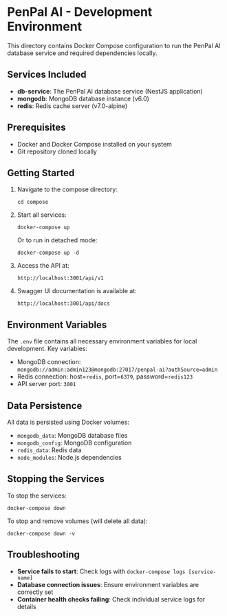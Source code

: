 # PenPal AI - Development Environment

This directory contains Docker Compose configuration to run the PenPal AI database service and required dependencies locally.

## Services Included

- **db-service**: The PenPal AI database service (NestJS application)
- **mongodb**: MongoDB database instance (v6.0)
- **redis**: Redis cache server (v7.0-alpine)

## Prerequisites

- Docker and Docker Compose installed on your system
- Git repository cloned locally

## Getting Started

1. Navigate to the compose directory:

   ```
   cd compose
   ```

2. Start all services:

   ```
   docker-compose up
   ```

   Or to run in detached mode:

   ```
   docker-compose up -d
   ```

3. Access the API at:

   ```
   http://localhost:3001/api/v1
   ```

4. Swagger UI documentation is available at:
   ```
   http://localhost:3001/api/docs
   ```

## Environment Variables

The `.env` file contains all necessary environment variables for local development. Key variables:

- MongoDB connection: `mongodb://admin:admin123@mongodb:27017/penpal-ai?authSource=admin`
- Redis connection: host=`redis`, port=`6379`, password=`redis123`
- API server port: `3001`

## Data Persistence

All data is persisted using Docker volumes:

- `mongodb_data`: MongoDB database files
- `mongodb_config`: MongoDB configuration
- `redis_data`: Redis data
- `node_modules`: Node.js dependencies

## Stopping the Services

To stop the services:

```
docker-compose down
```

To stop and remove volumes (will delete all data):

```
docker-compose down -v
```

## Troubleshooting

- **Service fails to start**: Check logs with `docker-compose logs [service-name]`
- **Database connection issues**: Ensure environment variables are correctly set
- **Container health checks failing**: Check individual service logs for details
